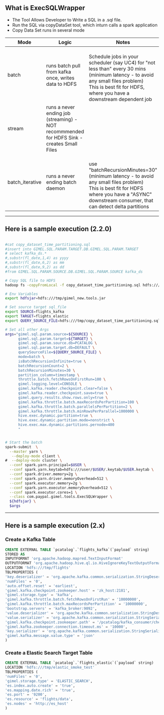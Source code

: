

## What is ExecSQLWrapper

* The Tool Allows Developer to Write a SQL in a .sql file.
* Run the SQL via copyDataSet tool, which inturn calls a spark application
* Copy Data Set runs in several mode

| Mode | Logic | Notes |
|------|-------|-------|
| batch | runs batch pull from kafka once, writes data to HDFS | <br> Schedule jobs in your scheduler (say UC4) for "not less than" every 30 mins (minimum latency - to avoid any small files problem) <br> This is best fit for HDFS, where you have a downstream dependent job <br> |
| stream | runs a never ending job (streaming) - NOT recommmended for HDFS Sink - creates Small Files |
| batch_iterative | runs a never ending batch daemon | <br> use "batchRecursionMinutes=30" (minimum latency - to avoid any small files problem) <br> This is best fit for HDFS where you have a "ASYNC" downstream consumer, that can detect delta partitions |

--------------------------------------------------------------------------------------------------------------------


## Here is a sample execution (2.2.0)

```bash

#cat copy_dataset_time_partitioning.sql
#insert into GIMEL.SQL.PARAM.TARGET.DB.GIMEL.SQL.PARAM.TARGET
# select kafka_ds.*
#,substr(fl_date,1,4) as yyyy
#,substr(fl_date,6,2) as mm
#,substr(fl_date,9,2) as dd
#from GIMEL.SQL.PARAM.SOURCE.DB.GIMEL.SQL.PARAM.SOURCE kafka_ds

# Copy SQL file to HDFS
hadoop fs -copyFromLocal -f copy_dataset_time_partitioning.sql hdfs:///tmp/copy_dataset_time_partitioning.sql

# Env Variables
export hdfsjar=hdfs:///tmp/gimel_new.tools.jar

# Set source target sql_file
export SOURCE=flights_kafka
export TARGET=flights_elastic
export QUERY_SOURCE_FILE=hdfs:///tmp/copy_dataset_time_partitioning.sql

# Set all other Args
args="gimel.sql.param.source=${SOURCE} \
      gimel.sql.param.target=${TARGET} \
      gimel.sql.param.source.db=PCATALOG \
      gimel.sql.param.target.db=DEFAULT \
      querySourceFile=${QUERY_SOURCE_FILE} \
      mode=batch \
      isBatchRecursionInfinite=true \
      batchRecursionCount=2 \
      batchRecursionMinutes=30 \
      partition_column=timestamp \
      throttle.batch.fetchRowsOnFirstRun=100 \
      gimel.logging.level=CONSOLE \
      gimel.kafka.reader.checkpoint.clear=false \
      gimel.kafka.reader.checkpoint.save=true \
      gimel.query.results.show.rows.only=true \
      gimel.kafka.throttle.batch.maxRecordsPerPartition=100 \
      gimel.kafka.throttle.batch.parallelsPerPartition=2 \
      gimel.kafka.throttle.batch.minRowsPerParallel=1000000 \
      hive.exec.dynamic.partition=true \
      hive.exec.dynamic.partition.mode=nonstrict \
      hive.exec.max.dynamic.partitions.pernode=400
      "


# Start the batch
spark-submit  \
  --master yarn \
   --deploy-mode client \
#  --deploy-mode cluster \
  --conf spark.yarn.principal=$USER \
  --conf spark.yarn.keytab=hdfs:///user/$USER/.keytab/$USER.keytab \
  --conf spark.driver.memory=2g \
  --conf spark.yarn.driver.memoryOverhead=512 \
  --conf spark.executor.memory=2g \
  --conf spark.yarn.executor.memoryOverhead=512 \
  --conf spark.executor.cores=1 \
  --class com.paypal.gimel.tools.ExecSQLWrapper \
  ${hdfsjar} \
  $args
```

_____________________________________________________________________________________________________________


## Here is a sample execution (2.x)

### Create a Kafka Table

```sql
CREATE EXTERNAL TABLE `pcatalog`.`flights_kafka`(`payload` string)
STORED AS
INPUTFORMAT 'org.apache.hadoop.mapred.TextInputFormat'
OUTPUTFORMAT 'org.apache.hadoop.hive.ql.io.HiveIgnoreKeyTextOutputFormat'
LOCATION 'hdfs:///tmp/flights'
TBLPROPERTIES (
'key.deserializer' = 'org.apache.kafka.common.serialization.StringDeserializer',
'numFiles' = '0',
'auto.offset.reset' = 'earliest',
'gimel.kafka.checkpoint.zookeeper.host' = 'zk_host:2181',
'gimel.storage.type' = 'kafka',
'gimel.kafka.throttle.batch.fetchRowsOnFirstRun' = '10000000',
'gimel.kafka.throttle.batch.maxRecordsPerPartition' = '10000000',
'bootstrap.servers' = 'kafka_broker:9092',
'value.deserializer' = 'org.apache.kafka.common.serialization.StringDeserializer',
'value.serializer' = 'org.apache.kafka.common.serialization.StringSerializer',
'gimel.kafka.checkpoint.zookeeper.path' = '/pcatalog/kafka_consumer/checkpoint/flights',
'gimel.kafka.zookeeper.connection.timeout.ms' = '10000',
'key.serializer' = 'org.apache.kafka.common.serialization.StringSerializer',
'gimel.kafka.message.value.type' = 'json'
)
  ```

  ### Create a Elastic Search Target Table
  ```sql
  CREATE EXTERNAL TABLE `pcatalog`.`flights_elastic`(`payload` string)
  LOCATION 'hdfs:///tmp/elastic_smoke_test'
  TBLPROPERTIES (
  'numFiles' = '0',
  'gimel.storage.type' = 'ELASTIC_SEARCH',
  'es.index.auto.create' = 'true',
  'es.mapping.date.rich' = 'true',
  'es.port' = '9200',
  'es.resource' = 'flights/data',
  'es.nodes' = 'http://es_host'
  )
  ```
